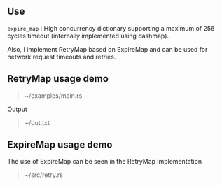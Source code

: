 ## Use

`expire_map` : High concurrency dictionary supporting a maximum of 256 cycles timeout (internally implemented using dashmap).

Also, I implement RetryMap based on ExpireMap and can be used for network request timeouts and retries.

## RetryMap usage demo

> ~/examples/main.rs

Output

> ~/out.txt

## ExpireMap usage demo

The use of ExpireMap can be seen in the RetryMap implementation

> ~/src/retry.rs
